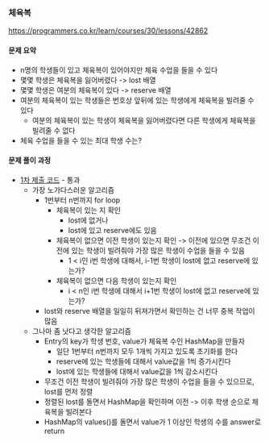 ### 체육복
https://programmers.co.kr/learn/courses/30/lessons/42862


#### 문제 요약
* n명의 학생들이 있고 체육복이 있어야지만 체육 수업을 들을 수 있다
* 몇몇 학생은 체육복을 잃어버렸다 -> lost 배열
* 몇몇 학생은 여분의 체육복이 있다 -> reserve 배열
* 여분의 체육복이 있는 학생들은 번호상 앞뒤에 있는 학생에게 체육복을 빌려줄 수 있다
    * 여분의 체육복이 있는 학생이 체육복을 잃어버렸다면 다른 학생에게 체육복을 빌려줄 수 없다
* 체육 수업을 들을 수 있는 최대 학생 수는?


#### 문제 풀이 과정
* [1차 제출 코드](Solution1.java) - 통과
    * 가장 노가다스러운 알고리즘
        * 1번부터 n번까지 for loop
            * 체육복이 있는 지 확인
                * lost에 없거나
                * lost에 있고 reserve에도 있음
            * 체육복이 없으면 이전 학생이 있는지 확인 -> 이전에 있으면 무조건 이전에 있는 학생이 빌려줘야 가장 많은 학생이 수업을 들을 수 있음
                * 1 < i인 i번 학생에 대해서, i-1번 학생이 lost에 없고 reserve에 있는가?
            * 체육복이 없으면 다음 학생이 있는지 확인
                * i < n인 i번 학생에 대해서 i+1번 학생이 lost에 없고 reserve에 있는가?
        * lost와 reserve 배열을 일일히 뒤져가면서 확인하는 건 너무 중복 작업이 많음
    * 그나마 좀 낫다고 생각한 알고리즘
        * Entry의 key가 학생 번호, value가 체육복 수인 HashMap을 만들자
            * 일단 1번부터 n번까지 모두 1개씩 가지고 있도록 초기화를 한다
            * reserve에 있는 학생들에 대해서 value값을 1씩 증가시킨다
            * lost에 있는 학생들에 대해서 value값을 1씩 감소시킨다
        * 무조건 이전 학생이 빌려줘야 가장 많은 학생이 수업을 들을 수 있으므로, lost를 먼저 정렬
        * 정렬된 lost를 돌면서 HashMap을 확인하며 이전 -> 이후 학생 순으로 체육복을 빌려본다
        * HashMap의 values()를 돌면서 value가 1 이상인 학생의 수를 answer로 return
